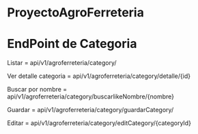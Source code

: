 # ProyectoAgroFerreteria

# EndPoint de Categoria
Listar = api/v1/agroferreteria/category/

Ver detalle categoria = api/v1/agroferreteria/category/detalle/{id}

Buscar por nombre = api/v1/agroferreteria/category/buscarlikeNombre/{nombre}

Guardar = api/v1/agroferreteria/category/guardarCategory/

Editar = api/v1/agroferreteria/category/editCategory/{categoryId}